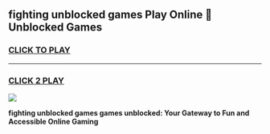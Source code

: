 
## fighting unblocked games Play Online 👋 Unblocked Games
<h3>
<a href="https://premium.freeplayer.one?title=fighting_unblocked_games&ref=19F">CLICK TO PLAY</a></h3>
<hr>

<h3>
<a href="https://premium.freeplayer.one?title=fighting_unblocked_games&ref=19F">CLICK 2 PLAY</a>
  
</h3>

<a href="https://premium.freeplayer.one?title=fighting_unblocked_games&ref=19F"><img src="https://clearcache.store/games.png"></a>


**fighting unblocked games games unblocked: Your Gateway to Fun and Accessible Online Gaming**
